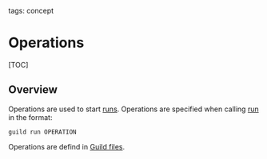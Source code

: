 tags: concept

# Operations

[TOC]

## Overview

Operations are used to start [runs](term:run). Operations are
specified when calling [run](cmd:run) in the format:

``` command
guild run OPERATION
```

Operations are defind in [Guild files](term:guildfile).
